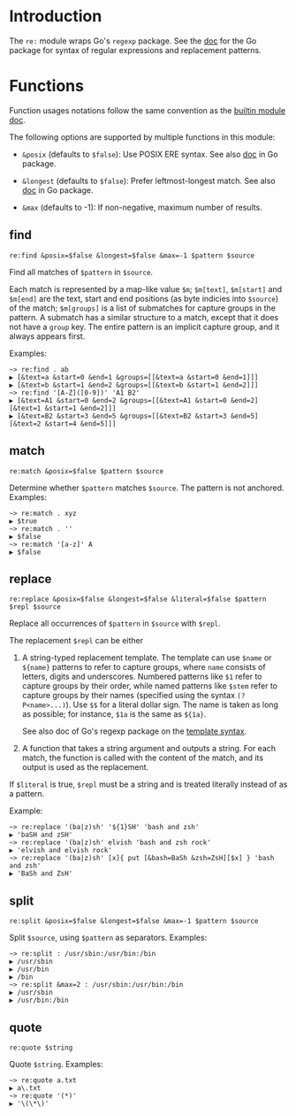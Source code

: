 <!-- toc -->

# Introduction

The `re:` module wraps Go's `regexp` package. See the
[doc](http://godoc.org/regexp) for the Go package for syntax of regular
expressions and replacement patterns.

# Functions

Function usages notations follow the same convention as the
[builtin module doc](builtin.html).

The following options are supported by multiple functions in this module:

-   `&posix` (defaults to `$false`): Use POSIX ERE syntax. See also
    [doc](http://godoc.org/regexp#CompilePOSIX) in Go package.

-   `&longest` (defaults to `$false`): Prefer leftmost-longest match. See also
    [doc](http://godoc.org/regexp#Regexp.Longest) in Go package.

-   `&max` (defaults to -1): If non-negative, maximum number of results.

## find

```elvish
re:find &posix=$false &longest=$false &max=-1 $pattern $source
```

Find all matches of `$pattern` in `$source`.

Each match is represented by a map-like value `$m`; `$m[text]`, `$m[start]` and
`$m[end]` are the text, start and end positions (as byte indicies into
`$source`) of the match; `$m[groups]` is a list of submatches for capture groups
in the pattern. A submatch has a similar structure to a match, except that it
does not have a `group` key. The entire pattern is an implicit capture group,
and it always appears first.

Examples:

```elvish-transcript
~> re:find . ab
▶ [&text=a &start=0 &end=1 &groups=[[&text=a &start=0 &end=1]]]
▶ [&text=b &start=1 &end=2 &groups=[[&text=b &start=1 &end=2]]]
~> re:find '[A-Z]([0-9])' 'A1 B2'
▶ [&text=A1 &start=0 &end=2 &groups=[[&text=A1 &start=0 &end=2] [&text=1 &start=1 &end=2]]]
▶ [&text=B2 &start=3 &end=5 &groups=[[&text=B2 &start=3 &end=5] [&text=2 &start=4 &end=5]]]
```

## match

```elvish
re:match &posix=$false $pattern $source
```

Determine whether `$pattern` matches `$source`. The pattern is not anchored.
Examples:

```elvish-transcript
~> re:match . xyz
▶ $true
~> re:match . ''
▶ $false
~> re:match '[a-z]' A
▶ $false
```

## replace

```elvish
re:replace &posix=$false &longest=$false &literal=$false $pattern $repl $source
```

Replace all occurrences of `$pattern` in `$source` with `$repl`.

The replacement `$repl` can be either

1.  A string-typed replacement template. The template can use `$name` or
    `${name}` patterns to refer to capture groups, where `name` consists of
    letters, digits and underscores. Numbered patterns like `$1` refer to
    capture groups by their order, while named patterns like `$stem` refer to
    capture groups by their names (specified using the syntax `(?P<name>...)`).
    Use `$$` for a literal dollar sign. The name is taken as long as possible;
    for instance, `$1a` is the same as `${1a}`.

    See also doc of Go's regexp package on the
    [template syntax](https://godoc.org/regexp#Regexp.Expand).

2.  A function that takes a string argument and outputs a string. For each
    match, the function is called with the content of the match, and its output
    is used as the replacement.

If `$literal` is true, `$repl` must be a string and is treated literally instead
of as a pattern.

Example:

```elvish-transcript
~> re:replace '(ba|z)sh' '${1}SH' 'bash and zsh'
▶ 'baSH and zSH'
~> re:replace '(ba|z)sh' elvish 'bash and zsh rock'
▶ 'elvish and elvish rock'
~> re:replace '(ba|z)sh' [x]{ put [&bash=BaSh &zsh=ZsH][$x] } 'bash and zsh'
▶ 'BaSh and ZsH'
```

## split

```elvish
re:split &posix=$false &longest=$false &max=-1 $pattern $source
```

Split `$source`, using `$pattern` as separators. Examples:

```elvish-transcript
~> re:split : /usr/sbin:/usr/bin:/bin
▶ /usr/sbin
▶ /usr/bin
▶ /bin
~> re:split &max=2 : /usr/sbin:/usr/bin:/bin
▶ /usr/sbin
▶ /usr/bin:/bin
```

## quote

```elvish
re:quote $string
```

Quote `$string`. Examples:

```elvish-transcript
~> re:quote a.txt
▶ a\.txt
~> re:quote '(*)'
▶ '\(\*\)'
```
